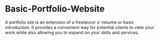 # Basic-Portfolio-Website
A portfolio site is an extension of a freelancer s'  resume or basic introduction. It provides a convenient way for potential clients to view your work while also allowing you to expand on your skills and services.
